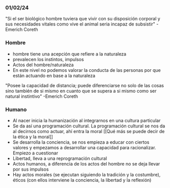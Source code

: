 ### 01/02/24
"Si el ser biológico hombre tuviera que vivir con su disposición corporal y sus necesidades vitales como vive el animal seria incapaz de subsistir"
-Emerich Coreth
### Hombre
- hombre tiene una acepción que refiere a la naturaleza
- prevalecen los instintos, impulsos
- Actos del hombre/naturaleza
- En este nivel no podemos valorar la conducta de las personas por que están actuando en base a la naturaleza

"Posee la capacidad de distancia; puede diferenciarse no solo de las cosas sino también de si mismo en cuanto que se supera a si mismo como ser natural instintivo"
-Emerich Coreth
### Humano
- Al nacer inicia la humanización al integrarnos en una cultura particular
- Se da así una programación cultural. La programación cultural se nos da al decirnos como actuar, ahí entra la moral [[Qué más se puede decir de la ética y la moral]]
- Se desarrolla la conciencia, se nos empieza a educar con ciertos valores y empezamos a desarrollar una capacidad para racionalizar. Empiezo a cuestionar
- Libertad, lleva a una reprogramación cultural
- Actos humanos, a diferencia de los actos del hombre no se deja llevar por sus impulsos
- Hay actos morales (se ejecutan siguiendo la tradición y la costumbre), éticos (con ellos interviene la conciencia, la libertad y la reflexión)